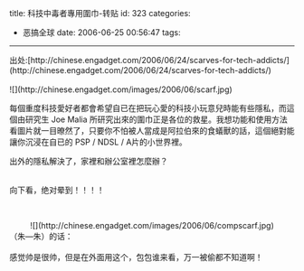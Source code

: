 title: 科技中毒者專用圍巾-转贴
id: 323
categories:
  - 恶搞全球
date: 2006-06-25 00:56:47
tags:
---

<div id="msgcns!9697D6160EFEBC17!868" class="bvMsg"><div>出处:[http://chinese.engadget.com/2006/06/24/scarves-for-tech-addicts/](http://chinese.engadget.com/2006/06/24/scarves-for-tech-addicts/)</div>
<div> </div>
<div>![](http://chinese.engadget.com/images/2006/06/scarf.jpg)

每個重度科技愛好者都會希望自已在把玩心愛的科技小玩意兒時能有些隱私，而這個由研究生 Joe Malia 所研究出來的圍巾正是各位的救星。我想功能和使用方法看圖片就一目暸然了，只要你不怕被人當成是阿拉伯來的食蟻獸的話，這個絕對能讓你沉浸在自已的 PSP / NDSL / A片的小世界裡。

出外的隱私解決了，家裡和辦公室裡怎麼辦？</div>
<div> </div>
<div>向下看，绝对晕到！！！！</div>
<div>

 </div>
<div align="center">![](http://chinese.engadget.com/images/2006/06/compscarf.jpg)</div>
<div>（朱—朱）的话：</div>
<div> </div>
<div>感觉帅是很帅，但是在外面用这个，包包谁来看，万一被偷都不知道啊！</div></div>